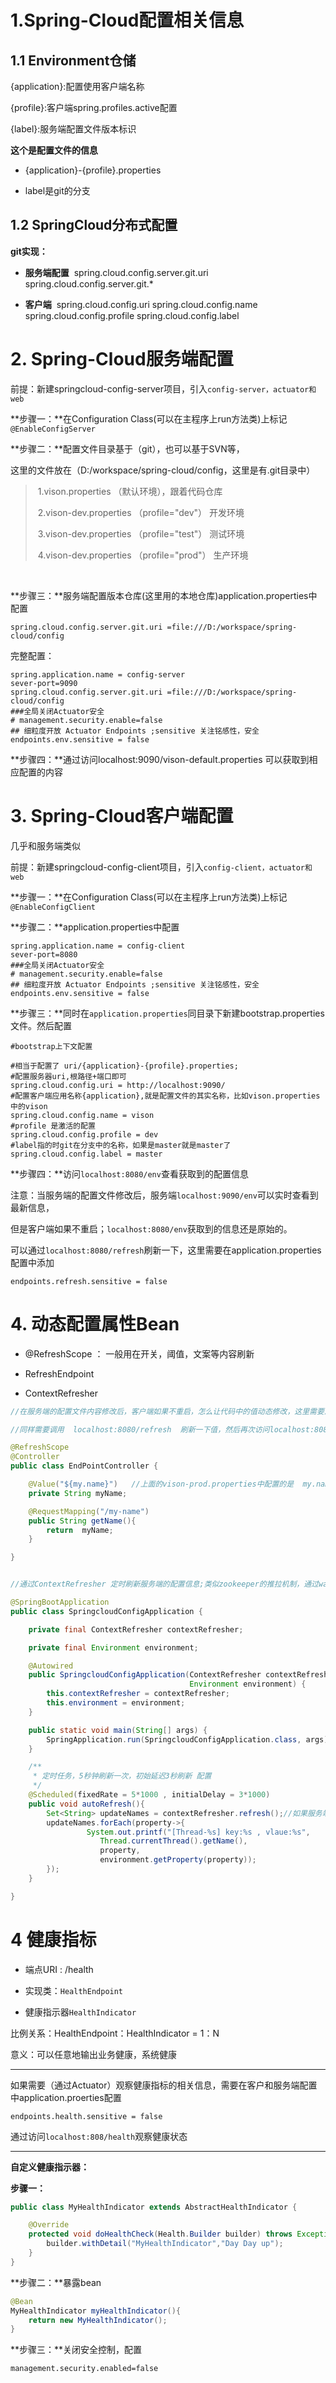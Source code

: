 # 1.Spring-Cloud配置相关信息

## 1.1 Environment仓储

{application}:配置使用客户端名称

{profile}:客户端spring.profiles.active配置

{label}:服务端配置文件版本标识

**这个是配置文件的信息** 

- {application}-{profile}.properties    

- label是git的分支

## 1.2 SpringCloud分布式配置

 **git实现：**
 - **服务端配置**
     ​	spring.cloud.config.server.git.uri
       ​  spring.cloud.config.server.git.*

- **客户端**
  ​	spring.cloud.config.uri
  ​	spring.cloud.config.name
  ​	spring.cloud.config.profile
  ​	spring.cloud.config.label



# 2. Spring-Cloud服务端配置



前提：新建springcloud-config-server项目，引入`config-server，actuator和web`

**步骤一：**在Configuration Class(可以在主程序上run方法类)上标记`@EnableConfigServer`

**步骤二：**配置文件目录基于（git），也可以基于SVN等，

​			这里的文件放在（D:/workspace/spring-cloud/config，这里是有.git目录中）

> ​	1.vison.properties （默认环境），跟着代码仓库
>
> ​	2.vison-dev.properties （profile="dev"） 开发环境		
>
> ​	3.vison-dev.properties （profile="test"） 测试环境
>
> ​	4.vison-dev.properties （profile="prod"） 生产环境

​	

**步骤三：**服务端配置版本仓库(这里用的本地仓库)application.properties中配置

```properties
spring.cloud.config.server.git.uri =file:///D:/workspace/spring-cloud/config
```

完整配置：

```properties
spring.application.name = config-server
sever-port=9090
spring.cloud.config.server.git.uri =file:///D:/workspace/spring-cloud/config
###全局关闭Actuator安全
# management.security.enable=false
## 细粒度开放 Actuator Endpoints ;sensitive 关注铭感性，安全
endpoints.env.sensitive = false
```



**步骤四：**通过访问localhost:9090/vison-default.properties  可以获取到相应配置的内容



# 3. Spring-Cloud客户端配置

几乎和服务端类似



前提：新建springcloud-config-client项目，引入`config-client，actuator和web`

**步骤一：**在Configuration Class(可以在主程序上run方法类)上标记`@EnableConfigClient`

**步骤二：**application.properties中配置

```properties
spring.application.name = config-client
sever-port=8080
###全局关闭Actuator安全
# management.security.enable=false
## 细粒度开放 Actuator Endpoints ;sensitive 关注铭感性，安全
endpoints.env.sensitive = false
```

**步骤三：**同时在`application.properties`同目录下新建bootstrap.properties文件。然后配置

```properties
#bootstrap上下文配置

#相当于配置了 uri/{application}-{profile}.properties;
#配置服务器uri,根路径+端口即可
spring.cloud.config.uri = http://localhost:9090/
#配置客户端应用名称{application},就是配置文件的其实名称，比如vison.properties中的vison
spring.cloud.config.name = vison
#profile 是激活的配置
spring.cloud.config.profile = dev
#label指的时git在分支中的名称，如果是master就是master了
spring.cloud.config.label = master
```

**步骤四：**访问`localhost:8080/env`查看获取到的配置信息

注意：当服务端的配置文件修改后，服务端`localhost:9090/env`可以实时查看到最新信息，

但是客户端如果不重启；`localhost:8080/env`获取到的信息还是原始的。

可以通过`localhost:8080/refresh`刷新一下，这里需要在application.properties配置中添加

```properties
endpoints.refresh.sensitive = false
```



# 4. 动态配置属性Bean

- @RefreshScope  ： 一般用在开关，阈值，文案等内容刷新

- RefreshEndpoint

- ContextRefresher

```java
//在服务端的配置文件内容修改后，客户端如果不重启，怎么让代码中的值动态修改，这里需要添加@RefreshScope表示当前refresh的范围。

//同样需要调用  localhost:8080/refresh  刷新一下值，然后再次访问localhost:8080/my-name 可以获取新值

@RefreshScope
@Controller
public class EndPointController {

    @Value("${my.name}")   //上面的vison-prod.properties中配置的是  my.name=123
    private String myName;

    @RequestMapping("/my-name")
    public String getName(){
        return  myName;
    }

}
```



```java

//通过ContextRefresher 定时刷新服务端的配置信息;类似zookeeper的推拉机制，通过watcher更新配置信息

@SpringBootApplication
public class SpringcloudConfigApplication {

    private final ContextRefresher contextRefresher;

    private final Environment environment;

    @Autowired
    public SpringcloudConfigApplication(ContextRefresher contextRefresher,
                                        Environment environment) {
        this.contextRefresher = contextRefresher;
        this.environment = environment;
    }

    public static void main(String[] args) {
        SpringApplication.run(SpringcloudConfigApplication.class, args);
    }

    /**
     * 定时任务，5秒钟刷新一次，初始延迟3秒刷新 配置
     */
    @Scheduled(fixedRate = 5*1000 , initialDelay = 3*1000)
    public void autoRefresh(){
        Set<String> updateNames = contextRefresher.refresh();//如果服务端有配置更新了，这里返回配置的属性名
        updateNames.forEach(property->{
                 System.out.printf("[Thread-%s] key:%s , vlaue:%s",
                    Thread.currentThread().getName(),
                    property,
                    environment.getProperty(property));
        });
    }

}
```



# 4 健康指标

- 端点URI : /health    
-  实现类：`HealthEndpoint`

- 健康指示器`HealthIndicator`

比例关系：HealthEndpoint：HealthIndicator = 1：N

意义：可以任意地输出业务健康，系统健康

----

如果需要（通过Actuator）观察健康指标的相关信息，需要在客户和服务端配置中application.proerties配置

```properties
endpoints.health.sensitive = false
```

通过访问`localhost:808/health`观察健康状态

---



**自定义健康指示器：**

**步骤一：**

```java
public class MyHealthIndicator extends AbstractHealthIndicator {

    @Override
    protected void doHealthCheck(Health.Builder builder) throws Exception {
        builder.withDetail("MyHealthIndicator","Day Day up");
    }
}
```

**步骤二：**暴露bean

```java
@Bean
MyHealthIndicator myHealthIndicator(){
    return new MyHealthIndicator();
}
```

**步骤三：**关闭安全控制，配置 

```properties
management.security.enabled=false
```







